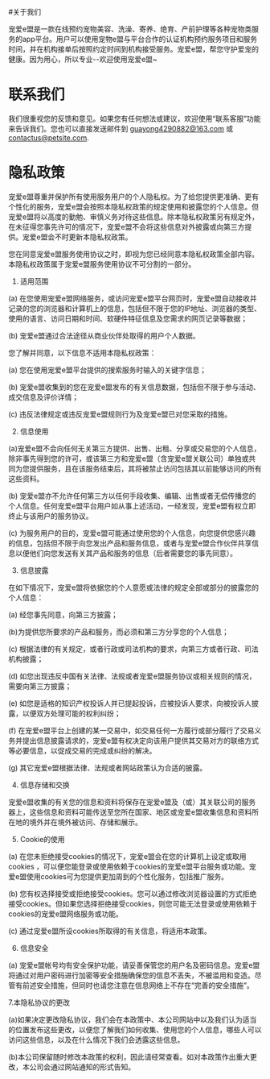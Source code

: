 #关于我们

宠爱e盟是一款在线预约宠物美容、洗澡、寄养、绝育、产前护理等各种宠物类服务的app平台。用户可以使用宠物e盟与平台合作的认证机构预约服务项目和服务时间，并在机构接单后按照约定时间到机构接受服务。宠爱e盟，帮您守护爱宠的健康。因为用心，所以专业--欢迎使用宠爱e盟~

# 联系我们

我们很重视您的反馈和意见。如果您有任何想法或建议，欢迎使用“联系客服”功能来告诉我们。您也可以直接发送邮件到 guayong4290882@163.com 或 contactus@petsite.com.

# 隐私政策

宠爱e盟尊重并保护所有使用服务用户的个人隐私权。为了给您提供更准确、更有个性化的服务，宠爱e盟会按照本隐私权政策的规定使用和披露您的个人信息。但宠爱e盟将以高度的勤勉、审慎义务对待这些信息。除本隐私权政策另有规定外，在未征得您事先许可的情况下，宠爱e盟不会将这些信息对外披露或向第三方提供。宠爱e盟会不时更新本隐私权政策。

您在同意宠爱e盟服务使用协议之时，即视为您已经同意本隐私权政策全部内容。本隐私权政策属于宠爱e盟服务使用协议不可分割的一部分。

1. 适用范围

(a) 在您使用宠爱e盟网络服务，或访问宠爱e盟平台网页时，宠爱e盟自动接收并记录的您的浏览器和计算机上的信息，包括但不限于您的IP地址、浏览器的类型、使用的语言、访问日期和时间、软硬件特征信息及您需求的网页记录等数据；

(b) 宠爱e盟通过合法途径从商业伙伴处取得的用户个人数据。

您了解并同意，以下信息不适用本隐私权政策：

(a) 您在使用宠爱e盟平台提供的搜索服务时输入的关键字信息；

(b) 宠爱e盟收集到的您在宠爱e盟发布的有关信息数据，包括但不限于参与活动、成交信息及评价详情；

(c) 违反法律规定或违反宠爱e盟规则行为及宠爱e盟已对您采取的措施。

2. 信息使用

(a)宠爱e盟不会向任何无关第三方提供、出售、出租、分享或交易您的个人信息，除非事先得到您的许可，或该第三方和宠爱e盟（含宠爱e盟关联公司）单独或共同为您提供服务，且在该服务结束后，其将被禁止访问包括其以前能够访问的所有这些资料。

(b) 宠爱e盟亦不允许任何第三方以任何手段收集、编辑、出售或者无偿传播您的个人信息。任何宠爱e盟平台用户如从事上述活动，一经发现，宠爱e盟有权立即终止与该用户的服务协议。

(c) 为服务用户的目的，宠爱e盟可能通过使用您的个人信息，向您提供您感兴趣的信息，包括但不限于向您发出产品和服务信息，或者与宠爱e盟合作伙伴共享信息以便他们向您发送有关其产品和服务的信息（后者需要您的事先同意）。

3. 信息披露

在如下情况下，宠爱e盟将依据您的个人意愿或法律的规定全部或部分的披露您的个人信息：

(a) 经您事先同意，向第三方披露；

(b)为提供您所要求的产品和服务，而必须和第三方分享您的个人信息；

(c) 根据法律的有关规定，或者行政或司法机构的要求，向第三方或者行政、司法机构披露；

(d) 如您出现违反中国有关法律、法规或者宠爱e盟服务协议或相关规则的情况，需要向第三方披露；

(e) 如您是适格的知识产权投诉人并已提起投诉，应被投诉人要求，向被投诉人披露，以便双方处理可能的权利纠纷；

(f) 在宠爱e盟平台上创建的某一交易中，如交易任何一方履行或部分履行了交易义务并提出信息披露请求的，宠爱e盟有权决定向该用户提供其交易对方的联络方式等必要信息，以促成交易的完成或纠纷的解决。

(g) 其它宠爱e盟根据法律、法规或者网站政策认为合适的披露。

4. 信息存储和交换

宠爱e盟收集的有关您的信息和资料将保存在宠爱e盟及（或）其关联公司的服务器上，这些信息和资料可能传送至您所在国家、地区或宠爱e盟收集信息和资料所在地的境外并在境外被访问、存储和展示。

5. Cookie的使用

(a) 在您未拒绝接受cookies的情况下，宠爱e盟会在您的计算机上设定或取用cookies ，可以便您能登录或使用依赖于cookies的宠爱e盟平台服务或功能。宠爱e盟使用cookies可为您提供更加周到的个性化服务，包括推广服务。

(b) 您有权选择接受或拒绝接受cookies。您可以通过修改浏览器设置的方式拒绝接受cookies。但如果您选择拒绝接受cookies，则您可能无法登录或使用依赖于cookies的宠爱e盟网络服务或功能。

(c) 通过宠爱e盟所设cookies所取得的有关信息，将适用本政策。

6. 信息安全

(a) 宠爱e盟帐号均有安全保护功能，请妥善保管您的用户名及密码信息。宠爱e盟将通过对用户密码进行加密等安全措施确保您的信息不丢失，不被滥用和变造。尽管有前述安全措施，但同时也请您注意在信息网络上不存在“完善的安全措施”。



7.本隐私协议的更改

(a)如果决定更改隐私协议，我们会在本政策中、本公司网站中以及我们认为适当的位置发布这些更改，以便您了解我们如何收集、使用您的个人信息，哪些人可以访问这些信息，以及在什么情况下我们会透露这些信息。

(b)本公司保留随时修改本政策的权利，因此请经常查看。如对本政策作出重大更改，本公司会通过网站通知的形式告知。
